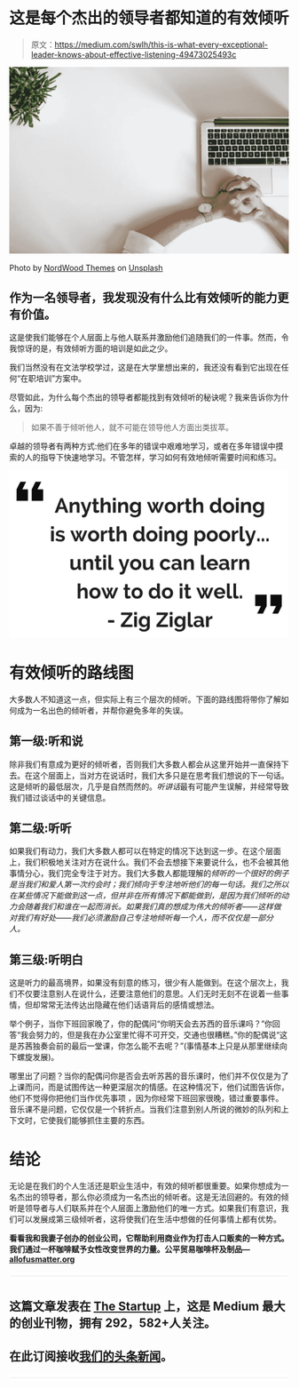 # 这是每个杰出的领导者都知道的有效倾听

> 原文：<https://medium.com/swlh/this-is-what-every-exceptional-leader-knows-about-effective-listening-49473025493c>

![](img/adbaef074fd6517e0dcabf4b0c78f799.png)

Photo by [NordWood Themes](https://unsplash.com/photos/kRNZiGKtz48?utm_source=unsplash&utm_medium=referral&utm_content=creditCopyText) on [Unsplash](https://unsplash.com/search/photos/corporate?utm_source=unsplash&utm_medium=referral&utm_content=creditCopyText)

## 作为一名领导者，我发现没有什么比有效倾听的能力更有价值。

这是使我们能够在个人层面上与他人联系并激励他们追随我们的一件事。然而，令我惊讶的是，有效倾听方面的培训是如此之少。

我们当然没有在文法学校学过，这是在大学里想出来的，我还没有看到它出现在任何“在职培训”方案中。

尽管如此，为什么每个杰出的领导者都能找到有效倾听的秘诀呢？我来告诉你为什么，因为:

> 如果不善于倾听他人，就不可能在领导他人方面出类拔萃。

卓越的领导者有两种方式:他们在多年的错误中艰难地学习，或者在多年错误中摸索的人的指导下快速地学习。不管怎样，学习如何有效地倾听需要时间和练习。

![](img/36dc82f31e2b7273aff91375656f5296.png)

# 有效倾听的路线图

大多数人不知道这一点，但实际上有三个层次的倾听。下面的路线图将带你了解如何成为一名出色的倾听者，并帮你避免多年的失误。

## 第一级:听和说

除非我们有意成为更好的倾听者，否则我们大多数人都会从这里开始并一直保持下去。在这个层面上，当对方在说话时，我们大多只是在思考我们想说的下一句话。这是倾听的最低层次，几乎是自然而然的。*听讲话*最有可能产生误解，并经常导致我们错过谈话中的关键信息。

## 第二级:听听

如果我们有动力，我们大多数人都可以在特定的情况下达到这一步。在这个层面上，我们积极地关注对方在说什么。我们不会去想接下来要说什么，也不会被其他事情分心，我们完全专注于对方。我们大多数人都能理解的*倾听的一个很好的例子是当我们和爱人第一次约会时；我们倾向于专注地听他们的每一句话。我们之所以在某些情况下能做到这一点，但并非在所有情况下都能做到，是因为我们倾听的动力会随着我们和谁在一起而消长。如果我们真的想成为伟大的倾听者——这样做对我们有好处——我们必须激励自己专注地倾听每一个人，而不仅仅是一部分人。*

## 第三级:听明白

这是听力的最高境界，如果没有刻意的练习，很少有人能做到。在这个层次上，我们不仅要注意别人在说什么，还要注意他们的意思。人们无时无刻不在说着一些事情，但却常常无法传达出隐藏在他们话语背后的感情或想法。

举个例子，当你下班回家晚了，你的配偶问“你明天会去苏西的音乐课吗？”你回答“我会努力的，但是我在办公室里忙得不可开交，交通也很糟糕。”你的配偶说“这是苏茜独奏会前的最后一堂课，你怎么能不去呢？”(事情基本上只是从那里继续向下螺旋发展)。

哪里出了问题？当你的配偶问你是否会去听苏茜的音乐课时，他们并不仅仅是为了上课而问，而是试图传达一种更深层次的情感。在这种情况下，他们试图告诉你，他们不觉得你把他们当作优先事项 ，因为你经常下班回家很晚，错过重要事件。音乐课不是问题，它仅仅是一个转折点。当我们注意到别人所说的微妙的队列和上下文时，它使我们能够抓住主要的东西。

# 结论

无论是在我们的个人生活还是职业生活中，有效的倾听都很重要。如果你想成为一名杰出的领导者，那么你必须成为一名杰出的倾听者。这是无法回避的。有效的倾听是领导者与人们联系并在个人层面上激励他们的唯一方式。如果我们有意识，我们可以发展成第三级倾听者，这将使我们在生活中想做的任何事情上都有优势。

**看看我和我妻子创办的创业公司，它帮助利用商业作为打击人口贩卖的一种方式。我们通过一杯咖啡赋予女性改变世界的力量。公平贸易咖啡杯及制品—**[**allofusmatter.org**](http://allofusmatter.org)

![](img/731acf26f5d44fdc58d99a6388fe935d.png)

## 这篇文章发表在 [The Startup](https://medium.com/swlh) 上，这是 Medium 最大的创业刊物，拥有 292，582+人关注。

## 在此订阅接收[我们的头条新闻](http://growthsupply.com/the-startup-newsletter/)。

![](img/731acf26f5d44fdc58d99a6388fe935d.png)